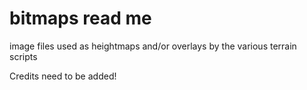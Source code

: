 bitmaps read me
===

image files used as heightmaps and/or overlays by the various terrain scripts

Credits need to be added!
